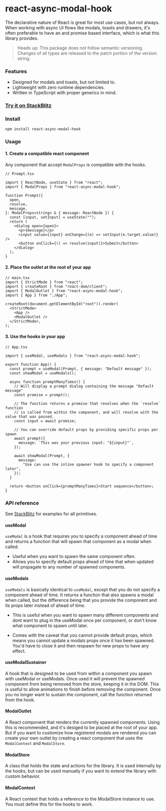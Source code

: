 # react-async-modal-hook

The declarative nature of React is great for most use cases, but not always.
When working with async UI flows like modals, toasts and drawers, it's often
preferable to have an and promise based interface, which is what this library provides.

> Heads up: This package does not follow semantic versioning. Changes of all types are released to the patch portion of the version string.

### Features

- Designed for modals and toasts, but not limited to.
- Lightweight with zero runtime dependencies.
- Written in TypeScript with proper generics in mind.

### [Try it on StackBlitz](https://stackblitz.com/edit/react-async-modal-hook)

### Install

    npm install react-async-modal-hook

### Usage

#### 1. Create a compatible react component

Any component that accept `ModalProps` is compatible with the hooks.

```tsx
// Prompt.tsx

import { ReactNode, useState } from "react";
import { ModalProps } from "react-async-modal-hook";

function Prompt({
  open,
  resolve,
  message,
}: ModalProps<string> & { message: ReactNode }) {
  const [input, setInput] = useState("");
  return (
    <dialog open={open}>
      <p>{message}</p>
      <input value={input} onChange={(e) => setInput(e.target.value)} />
      <button onClick={() => resolve(input)}>Submit</button>
    </dialog>
  );
}
```

#### 2. Place the outlet at the root of your app

```tsx
// main.tsx
import { StrictMode } from "react";
import { createRoot } from "react-dom/client";
import { ModalOutlet } from "react-async-modal-hook";
import { App } from "./App";

createRoot(document.getElementById("root")).render(
  <StrictMode>
    <App />
    <ModalOutlet />
  </StrictMode>,
);
```

#### 3. Use the hooks in your app

```tsx
// App.tsx

import { useModal, useModals } from "react-async-modal-hook";

export function App() {
  const prompt = useModal(Prompt, { message: "Default message" });
  const showModal = useModals();

  async function promptManyTimes() {
    // Will display a prompt dialog containing the message "Default message"
    const promise = prompt();

    // The function returns a promise that resolves when the `resolve` function
    // is called from within the component, and will resolve with the value that was passed.
    const input = await promise;

    // You can override default props by providing specific props per spawn
    await prompt({
      message: `This was your previous input: "${input}"`,
    });

    await showModal(Prompt, {
      message:
        "Use can use the inline spawner hook to specify a component later",
    });
  }

  return <button onClick={promptManyTimes}>Start sequence</button>;
}
```

### API reference

See [StackBlitz](#try-it-on-stackblitz) for examples for all primitives.

#### useModal

`useModal` is a hook that requires you to specify a component ahead of time and returns a function that will spawn that component as a modal when called.

- Useful when you want to spawn the same component often.
- Allows you to specify default props ahead of time that when updated will propagate to any number of spawned components.

#### useModals

`useModals` is basically identical to `useModal`, except that you do not specify a component ahead of time.
It returns a function that also spawns a modal when called, but the difference being that you provide the component and its props later instead of ahead of time.

- This is useful when you want to spawn many different components and dont want to plug in the useModal once per component, or don't know what component to spawn until later.

- Comes with the caveat that you cannot provide default props, which means you cannot update a modals props once it has been spawned. You'd have to close it and then respawn for new props to have any effect.

#### useModalSustainer

A hook that is designed to be used from within a component you spawn with useModal or useModals.
Once used it will prevent the spawned component from being removed from the store, keeping it in the DOM.
This is useful to allow animations to finish before removing the component.
Once you no longer want to sustain the component, call the function returned from the hook.

#### ModalOutlet

A React component that renders the currently spawned components. Using this is recommended, and it's desiged to be placed at the root of your app. But if you want to customize how registered modals are rendered you can create your own outlet by creating a react component that uses the `ModalContext` and `ModalStore`.

#### ModalStore

A class that holds the state and actions for the library. It is used internally by the hooks, but can be used manually if you want to extend the library with custom behavior.

#### ModalContext

A React context that holds a reference to the ModalStore instance to use. You must define this for the hooks to work.
